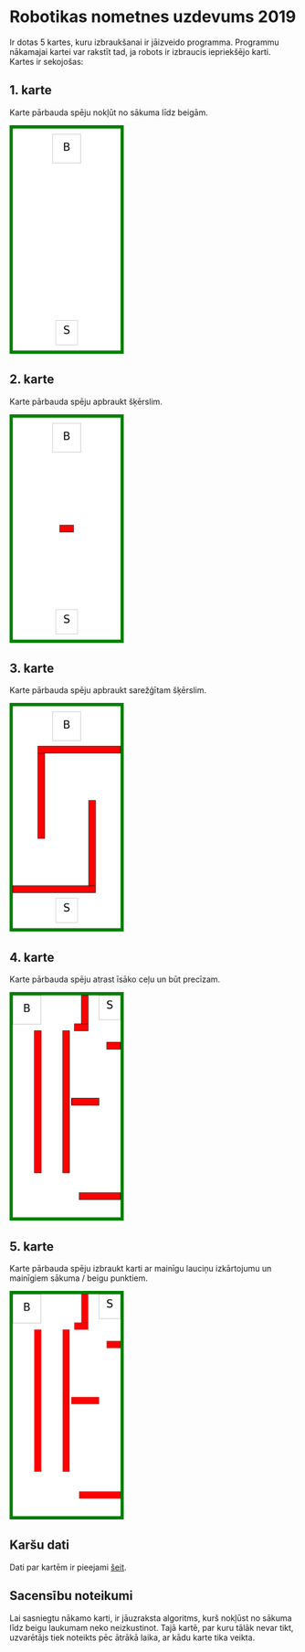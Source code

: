 # Robotikas nometnes uzdevums 2019

Ir dotas 5 kartes, kuru izbraukšanai ir jāizveido programma. Programmu nākamajai kartei var rakstīt tad, ja robots ir izbraucis iepriekšējo karti. Kartes ir sekojošas:

## 1. karte

Karte pārbauda spēju nokļūt no sākuma līdz beigām.

<img src="img/map1.png" width="200" height="400"/>

## 2. karte

Karte pārbauda spēju apbraukt šķērslim.

<img src="img/map2.png" width="200" height="400"/>

## 3. karte

Karte pārbauda spēju apbraukt sarežģītam šķērslim.

<img src="img/map3.png" width="200" height="400"/>

## 4. karte

Karte pārbauda spēju atrast īsāko ceļu un būt precīzam.

<img src="img/map4.png" width="200" height="400"/>

## 5. karte

Karte pārbauda spēju izbraukt karti ar mainīgu lauciņu izkārtojumu un mainīgiem sākuma / beigu punktiem.

<img src="img/map5.png" width="200" height="400"/>

## Karšu dati

Dati par kartēm ir pieejami [šeit](maps.json).

## Sacensību noteikumi

Lai sasniegtu nākamo karti, ir jāuzraksta algoritms, kurš nokļūst no sākuma līdz beigu laukumam neko neizkustinot. Tajā kartē, par kuru tālāk nevar tikt, uzvarētājs tiek noteikts pēc ātrākā laika, ar kādu karte tika veikta.
